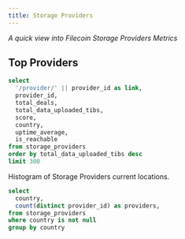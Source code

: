 ```yaml
---
title: Storage Providers
---
```


_A quick view into Filecoin Storage Providers Metrics_


## Top Providers

```sql providers
select
  '/provider/' || provider_id as link,
  provider_id,
  total_deals,
  total_data_uploaded_tibs,
  score,
  country,
  uptime_average,
  is_reachable
from storage_providers
order by total_data_uploaded_tibs desc
limit 300
```

<DataTable
  data={providers}
  link=link
  search=true
  rows=20
/>

Histogram of Storage Providers current locations.

```sql providers_by_country
select
  country,
  count(distinct provider_id) as providers,
from storage_providers
where country is not null
group by country
```

<BarChart
  data={providers_by_country}
  x=country
  y=providers
  xAxisTitle=Country
/>
